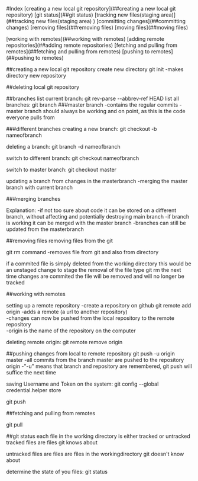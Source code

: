 


#Index
[creating a new local git repository](##creating a new local git repository)
[git status](##git status)
[tracking new files(staging area)](##tracking new files(staging area)
)
[committing changes](##committing changes)
[removing files](##removing files)
[moving files](##moving files)

[working with remotes](##working with remotes)
	[adding remote repositories](##adding remote repositories)
	[fetching and pulling from remotes](##fetching and pulling from remotes)
	[pushing to remotes](##pushing to remotes)


##creating a new local git repository
create new directory
git init
 -makes directory new repository


##deleting local git repository

##branches
list current branch:
git rev-parse --abbrev-ref HEAD
list all branches:
git branch
###master branch
 -contains the regular commits
 -master branch should always be working and on point, as this is the code everyone pulls from

###different branches
creating a new branch:
git checkout -b nameofbranch

deleting a branch:
git branch -d nameofbranch

switch to different branch: 
git checkout nameofbranch

switch to master branch:
git checkout master

updating a branch from changes in the masterbranch
 -merging the master branch with current branch

###merging branches


Explanation:
 -if not too sure about code it can be stored on a different branch, without affecting and potentially destroying main branch
 -if branch is working it can be merged with the master branch
 -branches can still be updated from the masterbranch


##removing files
removing files from  the git

git rm command
	-removes file from git and also from directory

if a commited file is simply deleted from the working directory this would be an unstaged change
to stage the removal of the file type git rm
the next time changes are commited the file will be removed and will no longer be tracked






##working with remotes

setting up a remote repository
-create a repository on github
git remote add origin <url of repository>
  -adds a remote (a url to another repository)  
  -changes can now be pushed from the local repository to the remote repository  
  -origin is the name of the repository on the computer

deleting remote origin: git remote remove origin



##pushing changes from local to remote repository
git push -u origin master
 -all commits from the branch master are pushed to the repository origin
 -"-u" means that branch and repository are remembered, git push will suffice the next time

saving Username and Token on the system: git config --global credential.helper store

git push <remote> <branch>


##fetching and pulling from remotes

git  pull

		
	





##git status
each file in the working directory is either tracked or untracked
tracked files are files git knows about

untracked files are files are files in the workingdirectory git doesn't know about

determine the state of you files:
git status
